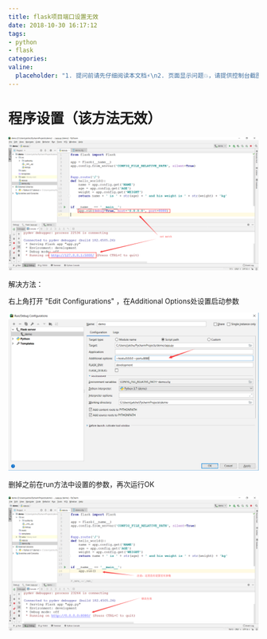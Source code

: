 ```yaml
---
title: flask项目端口设置无效
date: 2018-10-30 16:17:12
tags:
- python
- flask
categories:
valine:
  placeholder: "1. 提问前请先仔细阅读本文档⚡\n2. 页面显示问题💥，请提供控制台截图📸或者您的测试网址\n3. 其他任何报错💣，请提供详细描述和截图📸，祝食用愉快💪"
---
```


# 程序设置（该方法无效）

![invalid01](../images/invalid01.png)

解决方法：

右上角打开 "Edit Configurations" ，在Additional Options处设置启动参数

![invalid02](../images/invalid02.png)

删掉之前在run方法中设置的参数，再次运行OK

![invalid03](../images/invalid03.png)

